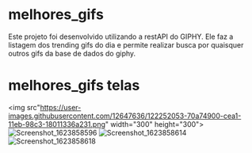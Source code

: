 # melhores_gifs

 Este projeto foi desenvolvido utilizando a restAPI do GIPHY. Ele faz a listagem dos trending gifs do dia e permite realizar busca por quaisquer outros gifs da base de dados do giphy.

# melhores_gifs telas

<img src"https://user-images.githubusercontent.com/12647636/122252053-70a74900-cea1-11eb-98c3-18011336a231.png" width="300" height="300">
![Screenshot_1623858596](https://user-images.githubusercontent.com/12647636/122252067-73a23980-cea1-11eb-8fb2-52ce72fa7043.png)
![Screenshot_1623858614](https://user-images.githubusercontent.com/12647636/122252081-76049380-cea1-11eb-914d-de8d2ab0778c.png)
![Screenshot_1623858618](https://user-images.githubusercontent.com/12647636/122252086-7866ed80-cea1-11eb-957a-b4f774e8ca9c.png)

